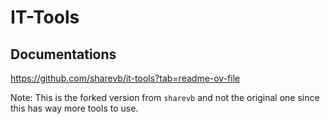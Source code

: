 # IT-Tools

## Documentations

https://github.com/sharevb/it-tools?tab=readme-ov-file

Note: This is the forked version from `sharevb` and not the original one since this has way more tools to use.